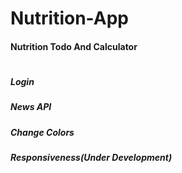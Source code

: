 # Nutrition-App

#### Nutrition Todo And Calculator
#
##### Login
##### News API
##### Change Colors
##### Responsiveness(Under Development)



